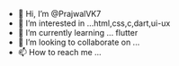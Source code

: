 - 👋 Hi, I’m @PrajwalVK7
- 👀 I’m interested in ...html,css,c,dart,ui-ux
- 🌱 I’m currently learning ... flutter
- 💞️ I’m looking to collaborate on ...
- 📫 How to reach me ...

<!---
PrajwalVK7/PrajwalVK7 is a ✨ special ✨ repository because its `README.md` (this file) appears on your GitHub profile.
You can click the Preview link to take a look at your changes.
--->
